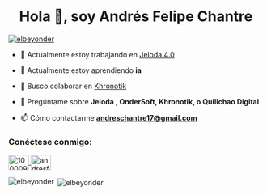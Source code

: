<h1 align="center">Hola 👋, soy Andrés Felipe Chantre</h1>
<p align="left"> <a href="https://github.com/ryo-ma/github-profile-trofeo" ><img src="https://github-profile-trophy.vercel.app/?username=elbeyonder" alt="elbeyonder" /></a> </p>

- 🔭 Actualmente estoy trabajando en [Jeloda 4.0](www.jeloda.com)

- 🌱 Actualmente estoy aprendiendo **ia**

- 👯 Busco colaborar en [Khronotik](khronotik.com)

- 💬 Pregúntame sobre **Jeloda , OnderSoft, Khronotik, o Quilichao Digital**

- 📫 Cómo contactarme **andreschantre17@gmail.com**

<h3 align="left">Conéctese conmigo:</h3>
<p align="left">
<a href="https://fb.com/100009139526236" target="blank">
  <img align="center" src="https://raw.githubusercontent.com/rahuldkjain/github-profile-readme-generator /master/src/images/icons/Social/facebook.svg" alt="100009139526236" height="30" width="40" />
</a>
<a href="https://instagram.com/stylebeyonder" target="en blanco">
  <img align="center" src="https://raw.githubusercontent.com/rahuldkjain/github-profile-readme-generator/master/src/images/icons/Social/instagram.svg " alt="andresfelipechantre17" height="30" width="40" />
</a>
</p>
<p><img align="left" src="https://github-readme-stats.vercel.app/api/top-langs?username=elbeyonder&show_icons=true&locale=en&layout=compact" alt="elbeyonder" /> </p>

<p> <img align="center" src="https://github-readme-stats.vercel.app/api?username=elbeyonder&show_icons=true&locale=en" alt="elbeyonder" /> </p>

